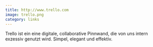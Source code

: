 ```yaml
---
title: http://www.trello.com
image: trello.png
category: links
---
```

Trello ist ein eine digitale, collaborative Pinnwand, die von uns intern exzessiv genutzt wird. Simpel, elegant und effektiv.
